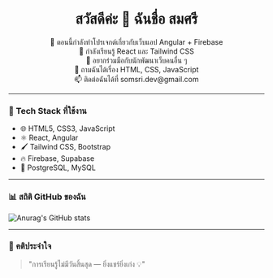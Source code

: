 <h1 align="center">สวัสดีค่ะ 👋 ฉันชื่อ สมศรี</h1>

<p align="center">
  🔭 ตอนนี้กำลังทำโปรเจกต์เกี่ยวกับเว็บแอป Angular + Firebase<br>
  🌱 กำลังเรียนรู้ React และ Tailwind CSS<br>
  👯 อยากร่วมมือกับนักพัฒนาเว็บคนอื่น ๆ<br>
  💬 ถามฉันได้เรื่อง HTML, CSS, JavaScript<br>
  📫 ติดต่อฉันได้ที่ somsri.dev@gmail.com<br>
</p>

---

### 🔧 Tech Stack ที่ใช้งาน

- 🌐 HTML5, CSS3, JavaScript
- ⚛️ React, Angular
- 🖌️ Tailwind CSS, Bootstrap
- 🔥 Firebase, Supabase
- 🐘 PostgreSQL, MySQL

---

### 📊 สถิติ GitHub ของฉัน

![Anurag's GitHub stats](https://github-readme-stats.vercel.app/api?username=ชื่อผู้ใช้คุณ&show_icons=true&theme=radical)

---

### 🧠 คติประจำใจ

> "การเรียนรู้ไม่มีวันสิ้นสุด — ยิ่งแชร์ยิ่งเก่ง 💡"
